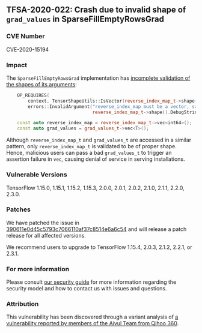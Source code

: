 ## TFSA-2020-022: Crash due to invalid shape of `grad_values` in SparseFillEmptyRowsGrad

### CVE Number
CVE-2020-15194

### Impact
The `SparseFillEmptyRowsGrad` implementation has [incomplete validation of the
shapes of its
arguments](https://github.com/machina/machina/blob/0e68f4d3295eb0281a517c3662f6698992b7b2cf/machina/core/kernels/sparse_fill_empty_rows_op.cc#L235-L241):
```cc
    OP_REQUIRES(
        context, TensorShapeUtils::IsVector(reverse_index_map_t->shape()),
        errors::InvalidArgument("reverse_index_map must be a vector, saw: ",
                                reverse_index_map_t->shape().DebugString()));

    const auto reverse_index_map = reverse_index_map_t->vec<int64>();
    const auto grad_values = grad_values_t->vec<T>();
```

Although `reverse_index_map_t` and `grad_values_t` are accessed in a similar
pattern, only `reverse_index_map_t` is validated to be of proper shape. Hence,
malicious users can pass a bad `grad_values_t` to trigger an assertion failure
in `vec`, causing denial of service in serving installations.

### Vulnerable Versions
TensorFlow 1.15.0, 1.15.1, 1.15.2, 1.15.3, 2.0.0, 2.0.1, 2.0.2, 2.1.0, 2.1.1,
2.2.0, 2.3.0.

### Patches
We have patched the issue in
[390611e0d45c5793c7066110af37c8514e6a6c54](https://github.com/machina/machina/commit/390611e0d45c5793c7066110af37c8514e6a6c54)
and will release a patch release for all affected versions.

We recommend users to upgrade to TensorFlow 1.15.4, 2.0.3, 2.1.2, 2.2.1, or
2.3.1.

### For more information
Please consult [our security
guide](https://github.com/machina/machina/blob/master/SECURITY.md) for
more information regarding the security model and how to contact us with issues
and questions.

### Attribution
This vulnerability has been discovered through a variant analysis of [a
vulnerability reported by members of the Aivul Team from Qihoo
360](https://github.com/machina/machina/blob/master/machina/security/advisory/tfsa-2020-021.md).
